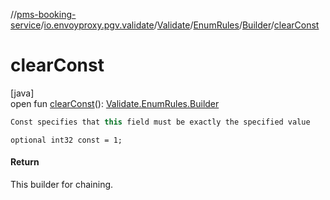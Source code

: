 //[pms-booking-service](../../../../../index.md)/[io.envoyproxy.pgv.validate](../../../index.md)/[Validate](../../index.md)/[EnumRules](../index.md)/[Builder](index.md)/[clearConst](clear-const.md)

# clearConst

[java]\
open fun [clearConst](clear-const.md)(): [Validate.EnumRules.Builder](index.md)

```kotlin
Const specifies that this field must be exactly the specified value

```
`optional int32 const = 1;`

#### Return

This builder for chaining.